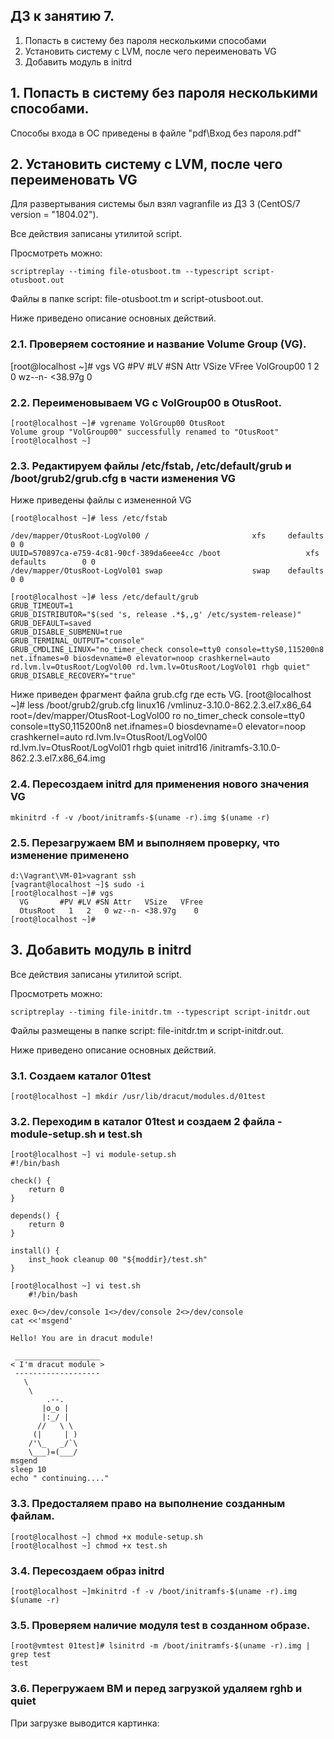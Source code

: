 ## ДЗ к занятию 7. 
1. Попасть в систему без пароля несколькими способами
2. Установить систему с LVM, после чего переименовать VG
3. Добавить модуль в initrd

## 1. Попасть в систему без пароля несколькими способами.

Способы входа в ОС приведены в файле "pdf\Вход без пароля.pdf"

## 2. Установить систему с LVM, после чего переименовать VG

Для развертывания системы был взял vagranfile из ДЗ 3 (CentOS/7 version = "1804.02").

Все действия записаны утилитой script.

Просмотреть можно:

	scriptreplay --timing file-otusboot.tm --typescript script-otusboot.out

Файлы в папке script: file-otusboot.tm и script-otusboot.out.

Ниже приведено описание основных действий.

###	2.1. Проверяем состояние и название Volume Group (VG).
[root@localhost ~]# vgs
  VG         #PV #LV #SN Attr   VSize   VFree
  VolGroup00   1   2   0 wz--n- <38.97g    0
  
 ###  2.2. Переименовываем VG c VolGroup00 в OtusRoot.
	[root@localhost ~]# vgrename VolGroup00 OtusRoot
	Volume group "VolGroup00" successfully renamed to "OtusRoot"
	[root@localhost ~]
	
### 2.3. Редактируем файлы /etc/fstab, /etc/default/grub и /boot/grub2/grub.cfg в части изменения VG

Ниже приведены файлы с измененной VG

	[root@localhost ~]# less /etc/fstab
	
	/dev/mapper/OtusRoot-LogVol00 /                       xfs     defaults        0 0
	UUID=570897ca-e759-4c81-90cf-389da6eee4cc /boot                   xfs     defaults        0 0
	/dev/mapper/OtusRoot-LogVol01 swap                    swap    defaults        0 0

	[root@localhost ~]# less /etc/default/grub
	GRUB_TIMEOUT=1
	GRUB_DISTRIBUTOR="$(sed 's, release .*$,,g' /etc/system-release)"
	GRUB_DEFAULT=saved
	GRUB_DISABLE_SUBMENU=true
	GRUB_TERMINAL_OUTPUT="console"
	GRUB_CMDLINE_LINUX="no_timer_check console=tty0 console=ttyS0,115200n8 net.ifnames=0 biosdevname=0 elevator=noop crashkernel=auto rd.lvm.lv=OtusRoot/LogVol00 rd.lvm.lv=OtusRoot/LogVol01 rhgb quiet"
	GRUB_DISABLE_RECOVERY="true"
	
Ниже приведен фрагмент файла grub.cfg где есть VG.
	[root@localhost ~]# less /boot/grub2/grub.cfg 
	linux16 /vmlinuz-3.10.0-862.2.3.el7.x86_64 root=/dev/mapper/OtusRoot-LogVol00 ro no_timer_check console=tty0 console=ttyS0,115200n8 net.ifnames=0 biosdevname=0 elevator=noop crashkernel=auto rd.lvm.lv=OtusRoot/LogVol00 rd.lvm.lv=OtusRoot/LogVol01 rhgb quiet
	initrd16 /initramfs-3.10.0-862.2.3.el7.x86_64.img

### 2.4. Пересоздаем initrd для применения нового значения VG
	mkinitrd -f -v /boot/initramfs-$(uname -r).img $(uname -r)

### 2.5. Перезагружаем ВМ и выполняем проверку, что изменение применено

	d:\Vagrant\VM-01>vagrant ssh
	[vagrant@localhost ~]$ sudo -i
	[root@localhost ~]# vgs
	  VG       #PV #LV #SN Attr   VSize   VFree
	  OtusRoot   1   2   0 wz--n- <38.97g    0
	[root@localhost ~]#
	
## 3. Добавить модуль в initrd

Все действия записаны утилитой script.

Просмотреть можно:

	scriptreplay --timing file-initdr.tm --typescript script-initdr.out

Файлы размещены в папке script: file-initdr.tm и script-initdr.out.

Ниже приведено описание основных действий.

### 3.1. Создаем каталог 01test

	[root@localhost ~] mkdir /usr/lib/dracut/modules.d/01test

### 3.2. Переходим в каталог 01test и создаем 2 файла - module-setup.sh и test.sh
	[root@localhost ~] vi module-setup.sh
	#!/bin/bash

	check() {
		return 0
	}

	depends() {
		return 0
	}

	install() {
		inst_hook cleanup 00 "${moddir}/test.sh"
	}

	[root@localhost ~] vi test.sh
		#!/bin/bash

	exec 0<>/dev/console 1<>/dev/console 2<>/dev/console
	cat <<'msgend'

	Hello! You are in dracut module!

	 ___________________
	< I'm dracut module >
	 -------------------
	   \
		\
			.--.
		   |o_o |
		   |:_/ |
		  //   \ \
		 (|     | )
		/'\_   _/`\
		\___)=(___/
	msgend
	sleep 10
	echo " continuing...."
	
### 3.3. Предосталяем право на выполнение созданным файлам.

	[root@localhost ~] chmod +x module-setup.sh
	[root@localhost ~] chmod +x test.sh

### 3.4. Пересоздаем образ initrd

	[root@localhost ~]mkinitrd -f -v /boot/initramfs-$(uname -r).img $(uname -r)
	
### 3.5. Проверяем наличие модуля test в созданном образе.

	[root@vmtest 01test]# lsinitrd -m /boot/initramfs-$(uname -r).img | grep test
	test

### 3.6. Перегружаем ВМ и перед загрузкой удаляем rghb и quiet

При загрузке выводится картинка:






